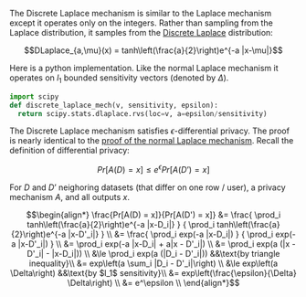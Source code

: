 The Discrete Laplace mechanism is similar to the Laplace mechanism except it operates only on the integers.
Rather than sampling from the Laplace distribution, it samples from the [Discrete Laplace](https://docs.scipy.org/doc/scipy/tutorial/stats/discrete_dlaplace.html) distribution:
```math
DLaplace_{a,\mu}(x) = tanh\left(\frac{a}{2}\right)e^{-a |x-\mu|}
```

Here is a python implementation. Like the normal Laplace mechanism it operates on $l_1$ bounded sensitivity vectors (denoted by $\Delta$).
```python
import scipy
def discrete_laplace_mech(v, sensitivity, epsilon):
  return scipy.stats.dlaplace.rvs(loc=v, a=epsilon/sensitivity)
```

The Discrete Laplace mechanism satisfies $\epsilon$-differential privacy. The proof is nearly identical to the [proof of the normal Laplace mechanism](laplace-proof.md).
Recall the definition of differential privacy:
```math
Pr[A(D) = x] \le e^\epsilon Pr[A(D’) = x]
```
For $D$ and $D’$ neighoring datasets (that differ on one row / user), a privacy mechanism $A$, and all outputs $x$.

```math
\begin{align*}
\frac{Pr[A(D) = x]}{Pr[A(D') = x]} &=
\frac{ \prod_i tanh\left(\frac{a}{2}\right)e^{-a |x-D_i|} } { \prod_i tanh\left(\frac{a}{2}\right)e^{-a |x-D'_i|} } \\
&= \frac{ \prod_i exp(-a |x-D_i|) } { \prod_i exp(-a |x-D'_i|) } \\
&= \prod_i exp(-a |x-D_i| + a|x - D'_i|) \\
&= \prod_i exp(a (|x - D'_i| - |x-D_i|)) \\
&\le \prod_i exp(a (|D_i - D'_i|)) &&\text{by triangle inequality}\\
&= exp\left(a \sum_i |D_i - D'_i|\right) \\
&\le exp\left(a \Delta\right) &&\text{by $l_1$ sensitivity}\\
&= exp\left(\frac{\epsilon}{\Delta} \Delta\right) \\
&= e^\epsilon \\
\end{align*}
```
